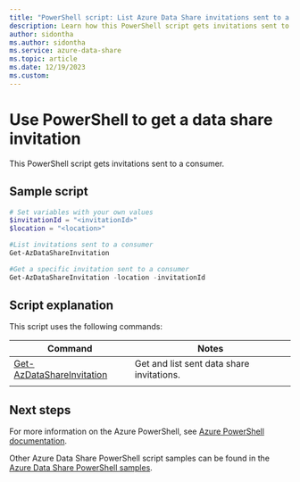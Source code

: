 ```yaml
---
title: "PowerShell script: List Azure Data Share invitations sent to a consumer"
description: Learn how this PowerShell script gets invitations sent to a consumer and see an example of the script that you can use.
author: sidontha
ms.author: sidontha
ms.service: azure-data-share
ms.topic: article
ms.date: 12/19/2023 
ms.custom:
---
```


# Use PowerShell to get a data share invitation

This PowerShell script gets invitations sent to a consumer.

## Sample script

```powershell
# Set variables with your own values
$invitationId = "<invitationId>"
$location = "<location>"

#List invitations sent to a consumer
Get-AzDataShareInvitation

#Get a specific invitation sent to a consumer
Get-AzDataShareInvitation -location -invitationId 

```

## Script explanation

This script uses the following commands: 

| Command | Notes |
|---|---|
| [Get-AzDataShareInvitation](/powershell/module/az.datashare/get-azdatashareinvitation) | Get and list sent data share invitations. |
|||

## Next steps

For more information on the Azure PowerShell, see [Azure PowerShell documentation](/powershell/).

Other Azure Data Share PowerShell script samples can be found in the [Azure Data Share PowerShell samples](../../samples-powershell.md).
